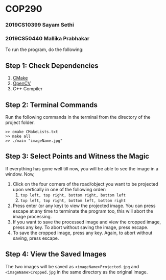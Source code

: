 # COP290 #
### 2019CS10399 Sayam Sethi ###
### 2019CS50440 Mallika Prabhakar ###

To run the program, do the following:
## Step 1: Check Dependencies ##
1. [CMake](https://cmake.org/install/)
2. [OpenCV](https://docs.opencv.org/master/df/d65/tutorial_table_of_content_introduction.html)
3. C++ Compiler

## Step 2: Terminal Commands ##
Run the following commands in the terminal from the directory of the project folder.
```
>> cmake CMakeLists.txt
>> make all
>> ./main "imageName.jpg"
```

## Step 3: Select Points and Witness the Magic ##
If everything has gone well till now, you will be able to see the image in a window. Now,
1. Click on the four corners of the road/object you want to be projected upon vertically in one of the following order:
    1. `top left, top right, bottom right, bottom left`
    2. `top left, top right, bottom left, bottom right`
2. Press enter (or any key) to view the projected image. You can press escape at any time to terminate the program too, this will abort the image processing.
3. If you want to save the processed image and view the cropped image, press any key. To abort without saving the image, press escape.
4. To save the cropped image, press any key. Again, to abort without saving, press escape.

## Step 4: View the Saved Images ##
The two images will be saved as `<imageName>Projected.jpg` and `<imageName>Cropped.jpg` in the same directory as the original image.
